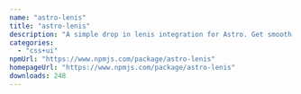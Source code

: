 ```yaml
---
name: "astro-lenis"
title: "astro-lenis"
description: "A simple drop in lenis integration for Astro. Get smooth or die trying."
categories:
  - "css+ui"
npmUrl: "https://www.npmjs.com/package/astro-lenis"
homepageUrl: "https://www.npmjs.com/package/astro-lenis"
downloads: 248
---
```

